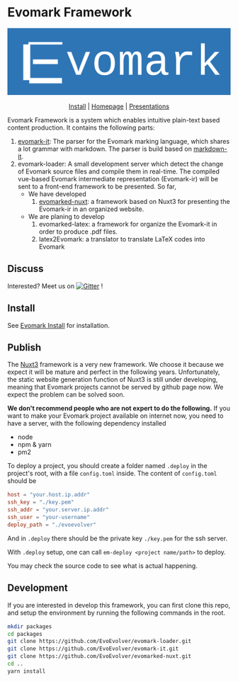 # Evomark Framework

<div style="margin:auto;">

![Evomark](./docs_src/evomark.svg)

<p style="text-align:center;">
<a href="http://www.evoevolver.org/install">Install</a> | <a href="http://www.evoevolver.org">Homepage</a> | <a href="http://www.evoevolver.org/introduction">Presentations</a>
</p>

</div>



Evomark Framework is a system which enables intuitive plain-text based content production. It contains the following parts:

1. [evomark-it](https://github.com/EvoEvolver/Evomark-it): The parser for the Evomark marking language, which shares a lot grammar with markdown. The parser is build based on [markdown-it](https://github.com/markdown-it/markdown-it). 
1. evomark-loader: A small development server which detect the change of Evomark source files and compile them in real-time. The compiled vue-based Evomark intermediate representation (Evomark-ir) will be sent to a front-end framework to be presented. So far, 
    - We have developed
        1. [evomarked-nuxt](https://github.com/EvoEvolver/Evomarked-nuxt): a framework based on Nuxt3 for presenting the Evomark-ir in an organized website.
    - We are planing to develop
        1. evomarked-latex: a framework for organize the Evomark-it in order to produce .pdf files.
        2. latex2Evomark: a translator to translate LaTeX codes into Evomark

## Discuss

Interested? Meet us on
[![Gitter](https://badges.gitter.im/EvoEvolver/community.svg)](https://gitter.im/EvoEvolver/community?utm_source=badge&utm_medium=badge&utm_campaign=pr-badge) !

## Install

See [Evomark Install](http://www.evoevolver.org/install) for installation.

## Publish 

The [Nuxt3](https://v3.nuxtjs.org/) framework is a very new framework. We choose it because we expect it will be mature and perfect in the following years. Unfortunately, the static website generation function of Nuxt3 is still under developing, meaning that Evomark projects cannot be served by github page now. We expect the problem can be solved soon.

**We don't recommend people who are not expert to do the following.** If you want to make your Evomark project available on internet now, you need to have a server, with the following dependency installed
- node
- npm & yarn
- pm2

To deploy a project, you should create a folder named `.deploy` in the project's root, with a file `config.toml` inside.
The content of `config.toml` should be
```toml
host = "your.host.ip.addr"
ssh_key = "./key.pem"
ssh_addr = "your.server.ip.addr"
ssh_user = "your-username"
deploy_path = "./evoevolver"
```
And in `.deploy` there should be the private key `./key.pem` for the ssh server.

With `.deploy` setup, one can call `em-deploy <project name/path>`  to deploy.

You may check the source code to see what is actual happening.

## Development

If you are interested in develop this framework, you can first clone this repo, and setup the environment by running the following commands in the root.

```bash
mkdir packages
cd packages
git clone https://github.com/EvoEvolver/evomark-loader.git
git clone https://github.com/EvoEvolver/evomark-it.git
git clone https://github.com/EvoEvolver/evomarked-nuxt.git
cd ..
yarn install
```